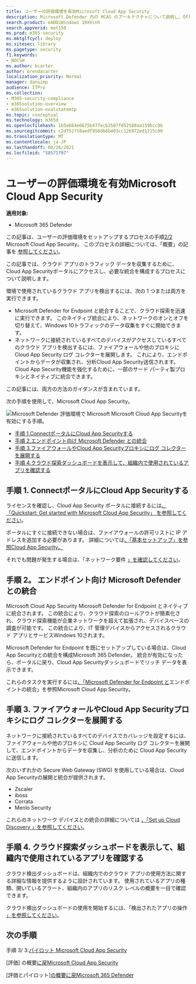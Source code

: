 ```yaml
---
title: ユーザーの評価環境を有効Microsoft Cloud App Security
description: Microsoft Defender 内の MCAS のアーキテクチャについて説明し、Office 365製品間の相互作用をMicrosoft 365 Defenderします。
search.product: eADQiWindows 10XVcnh
search.appverid: met150
ms.prod: m365-security
ms.mktglfcycl: deploy
ms.sitesec: library
ms.pagetype: security
f1.keywords:
- NOCSH
ms.author: bcarter
author: brendacarter
localization_priority: Normal
manager: dansimp
audience: ITPro
ms.collection:
- M365-security-compliance
- m365solution-overview
- m365solution-evalutatemtp
ms.topic: conceptual
ms.technology: m365d
ms.openlocfilehash: 1b5e664e6675b477ecb2507fd52588aa159bcc9b
ms.sourcegitcommit: c2d752718aedf958db6b403cc12b972ed1215c00
ms.translationtype: MT
ms.contentlocale: ja-JP
ms.lasthandoff: 08/26/2021
ms.locfileid: "58571797"
---
```

# <a name="enable-the-evaluation-environment-for-microsoft-cloud-app-security"></a>ユーザーの評価環境を有効Microsoft Cloud App Security


**適用対象:**

- Microsoft 365 Defender

この記事は、ユーザーの評価環境をセットアップするプロセスの手順[2/2](eval-defender-mcas-overview.md) Microsoft Cloud App Security。 このプロセスの詳細については、「概要」の記事を [参照してください](eval-defender-mcas-overview.md)。

この記事では、クラウド アプリのトラフィック データを収集するために、Cloud App Securityポータルにアクセスし、必要な統合を構成するプロセスについて説明します。

環境で使用されているクラウド アプリを検出するには、次の 1 つまたは両方を実行できます。

- Microsoft Defender for Endpoint と統合することで、クラウド探索を迅速に実行できます。 このネイティブ統合により、ネットワークのオンとオフを切り替えて、Windows 10トラフィックのデータ収集をすぐに開始できます。
- ネットワークに接続されているすべてのデバイスがアクセスしているすべてのクラウド アプリを検出するには、ファイアウォールや他のプロキシに Cloud App Security ログ コレクターを展開します。 これにより、エンドポイントからデータが収集され、分析Cloud App Security送信されます。 Cloud App Security機能を強化するために、一部のサード パーティ製プロキシとネイティブに統合できます。

この記事には、両方の方法のガイダンスが含まれています。

次の手順を使用して、Microsoft Cloud App Security。

![Microsoft Defender 評価環境で Microsoft Microsoft Cloud App Securityを有効にする手順。](../../media/defender/m365-defender-mcas-eval-enable-steps.png)

- [手順 1.ConnectポータルにCloud App Securityする](#step-1-connect-to-the-cloud-app-security-portal)
- [手順 2.エンドポイント向け Microsoft Defender との統合](#step-2-integrate-with-microsoft-defender-for-endpoint)
- [手順 3.ファイアウォールやCloud App Securityプロキシにログ コレクターを展開する](#step-3-deploy-the-cloud-app-security-log-collector-on-your-firewalls-and-other-proxies)
- [手順 4.クラウド探索ダッシュボードを表示して、組織内で使用されているアプリを確認する](#step-4-view-the-cloud-discovery-dashboard-to-see-what-apps-are-being-used-in-your-organization)

## <a name="step-1-connect-to-the-cloud-app-security-portal"></a>手順 1. ConnectポータルにCloud App Securityする

ライセンスを確認し、Cloud App Security ポータルに接続するには[、「Quickstart: Get started with Microsoft Cloud App Security」 を参照してください](/cloud-app-security/getting-started-with-cloud-app-security)。 

ポータルにすぐに接続できない場合は、ファイアウォールの許可リストに IP アドレスを追加する必要があります。 詳細については[、「基本セットアップ」を参照Cloud App Security。](/cloud-app-security/general-setup)

それでも問題が発生する場合は、「ネットワーク要件 [」を確認してください](/cloud-app-security/network-requirements)。

## <a name="step-2-integrate-with-microsoft-defender-for-endpoint"></a>手順 2。 エンドポイント向け Microsoft Defender との統合

Microsoft Cloud App Security Microsoft Defender for Endpoint とネイティブに統合されます。 この統合により、クラウド探索のロールアウトが簡素化され、クラウド探索機能が企業ネットワークを超えて拡張され、デバイスベースの調査が可能です。 この統合により、IT 管理デバイスからアクセスされるクラウド アプリとサービスWindows 10されます。 

Microsoft Defender for Endpoint を既にセットアップしている場合は、Cloud App Securityとの統合を構成Microsoft 365 Defender。 統合が有効になったら、ポータルに戻り、Cloud App Securityダッシュボードでリッチ データを表示できます。

これらのタスクを実行するには[、「Microsoft Defender for Endpoint と](/cloud-app-security/mde-integration)エンドポイントの統合」を参照Microsoft Cloud App Security。 

## <a name="step-3-deploy-the-cloud-app-security-log-collector-on-your-firewalls-and-other-proxies"></a>手順 3. ファイアウォールやCloud App Securityプロキシにログ コレクターを展開する

ネットワークに接続されているすべてのデバイスでカバレッジを設定するには、ファイアウォールや他のプロキシに Cloud App Security ログ コレクターを展開して、エンドポイントからデータを収集し、分析のために Cloud App Security に送信します。 

次のいずれかの Secure Web Gateway (SWG) を使用している場合は、Cloud App Securityの展開と統合が提供されます。
- Zscaler
- iboss
- Corrata
- Menlo Security

これらのネットワーク デバイスとの統合の詳細については [、「Set up Cloud Discovery 」を参照してください](/cloud-app-security/set-up-cloud-discovery)。 
## <a name="step-4-view-the-cloud-discovery-dashboard-to-see-what-apps-are-being-used-in-your-organization"></a>手順 4. クラウド探索ダッシュボードを表示して、組織内で使用されているアプリを確認する

クラウド検出ダッシュボードは、組織内でのクラウド アプリの使用方法に関する詳細な情報を提供するように設計されています。 使用されているアプリの種類、開いているアラート、組織内のアプリのリスク レベルの概要を一目で確認できます。 

クラウド検出ダッシュボードの使用を開始するには、「検出されたアプリの操作 [」を参照してください](/cloud-app-security/discovered-apps)。

## <a name="next-steps"></a>次の手順

手順 3/ 3:[パイロット Microsoft Cloud App Security](eval-defender-mcas-pilot.md)

[評価] の概要[に戻Microsoft Cloud App Security](eval-defender-mcas-overview.md)

[評価とパイロット][の概要に戻Microsoft 365 Defender](eval-overview.md)